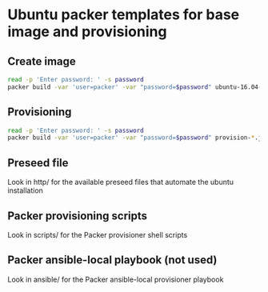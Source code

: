 # Ubuntu packer templates for base image and provisioning

## Create image

```bash
read -p 'Enter password: ' -s password
packer build -var 'user=packer' -var "password=$password" ubuntu-16.04-server-amd64.json
```

## Provisioning 
```bash
read -p 'Enter password: ' -s password
packer build -var 'user=packer' -var "password=$password" provision-*.json
```

## Preseed file

Look in http/ for the available preseed files that automate the ubuntu installation

## Packer provisioning scripts

Look in scripts/ for the Packer provisioner shell scripts

## Packer ansible-local playbook (not used)

Look in ansible/ for the Packer ansible-local provisioner playbook


